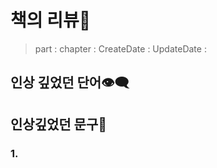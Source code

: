 # 책의 리뷰📔
> part : 
> chapter :
> CreateDate : 
> UpdateDate :


## 인상 깊었던 단어👁‍🗨



## 인상깊었던 문구💬

### 1.
